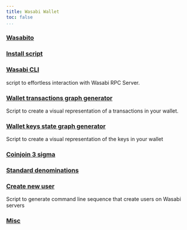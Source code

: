 ```yaml
---
title: Wasabi Wallet
toc: false
...
```


###  [Wasabito](wasabito)

###  [Install script](wasabi_install_script)

###  [Wasabi CLI](wcli)

script to effortless interaction with Wasabi RPC Server.


###  [Wallet transactions graph generator](tx_graph_generator)

Script to create a visual representation of a transactions in your wallet.

###  [Wallet keys state graph generator](key_state_graph_generator)

Script to create a visual representation of the keys in your wallet

###  [Coinjoin 3 sigma](coinjoin_3_sigma)

###  [Standard denominations](standard_denominations)

###  [Create new user](create_new_zksnacks_users)

Script to generate command line sequence that create users on Wasabi servers

###  [Misc](misc)
